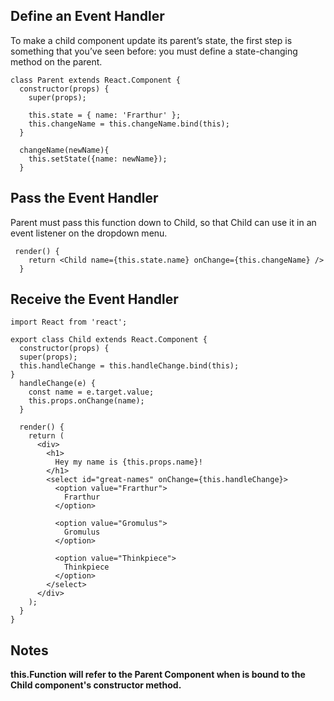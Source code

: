 ## Define an Event Handler
To make a child component update its parent’s state, the first step is something that you’ve seen before: you must define a state-changing method on the parent.

```
class Parent extends React.Component {
  constructor(props) {
    super(props);

    this.state = { name: 'Frarthur' };
    this.changeName = this.changeName.bind(this);
  }

  changeName(newName){
    this.setState({name: newName});
  }
 ```
## Pass the Event Handler
Parent must pass this function down to Child, so that Child can use it in an event listener on the dropdown menu.

```
 render() {
    return <Child name={this.state.name} onChange={this.changeName} />
  }
 ```
 
 
## Receive the Event Handler
```
import React from 'react';

export class Child extends React.Component {
  constructor(props) {
  super(props);
  this.handleChange = this.handleChange.bind(this);
}
  handleChange(e) {
    const name = e.target.value;
    this.props.onChange(name);
  }
  
  render() {
    return (
      <div>
        <h1>
          Hey my name is {this.props.name}!
        </h1>
        <select id="great-names" onChange={this.handleChange}>
          <option value="Frarthur">
            Frarthur
          </option>

          <option value="Gromulus">
            Gromulus
          </option>

          <option value="Thinkpiece">
            Thinkpiece
          </option>
        </select>
      </div>
    );
  }
}
```
## Notes

**this.Function will refer to the Parent Component when is bound to the Child component's constructor method.**
